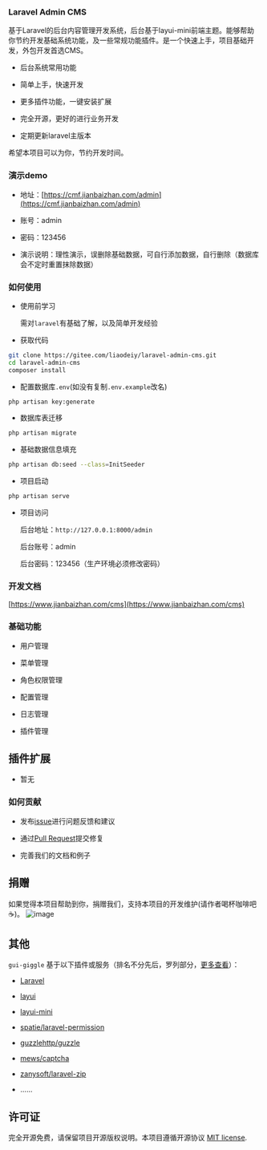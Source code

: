 
### Laravel Admin CMS

基于Laravel的后台内容管理开发系统，后台基于layui-mini前端主题。能够帮助你节约开发基础系统功能，及一些常规功能插件。是一个快速上手，项目基础开发，外包开发首选CMS。

- 后台系统常用功能

- 简单上手，快速开发

- 更多插件功能，一键安装扩展

- 完全开源，更好的进行业务开发

- 定期更新laravel主版本

希望本项目可以为你，节约开发时间。 

### 演示demo

- 地址：[https://cmf.jianbaizhan.com/admin](https://cmf.jianbaizhan.com/admin)

- 账号：admin

- 密码：123456

- 演示说明：理性演示，误删除基础数据，可自行添加数据，自行删除（数据库会不定时重置抹除数据）


### 如何使用
- 使用前学习

  需对`laravel`有基础了解，以及简单开发经验

- 获取代码
```bash
git clone https://gitee.com/liaodeiy/laravel-admin-cms.git
cd laravel-admin-cms
composer install
```
- 配置数据库`.env`(如没有复制`.env.example`改名)
```bash
php artisan key:generate
```
- 数据库表迁移
```bash
php artisan migrate
```
- 基础数据信息填充
```bash
php artisan db:seed --class=InitSeeder
```
- 项目启动
```bash
php artisan serve
```
- 项目访问

  后台地址：`http://127.0.0.1:8000/admin`
  
  后台账号：admin
  
  后台密码：123456（生产环境必须修改密码）


### 开发文档
[https://www.jianbaizhan.com/cms](https://www.jianbaizhan.com/cms)



### 基础功能

- 用户管理

- 菜单管理

- 角色权限管理

- 配置管理

- 日志管理

- 插件管理

## 插件扩展

- 暂无

### 如何贡献
 
 - 发布[issue](https://gitee.com/liaodeiy/laravel-admin-cms/issues)进行问题反馈和建议
 
 - 通过[Pull Request](https://gitee.com/liaodeiy/laravel-admin-cms/pulls)提交修复
 
 - 完善我们的文档和例子


## 捐赠

如果觉得本项目帮助到你，捐赠我们，支持本项目的开发维护(请作者喝杯咖啡吧:coffee:)。
![image](https://www.jianbaizhan.com/home/images/donate.png)

## 其他

`gui-giggle` 基于以下插件或服务（排名不分先后，罗列部分，[更多查看](https://www.jianbaizhan.com/cms)）：

- [Laravel](https://laravel.com/)

- [layui](https://gitee.com/sentsin/layui)

- [layui-mini](https://gitee.com/zhongshaofa/layuimini)

- [spatie/laravel-permission](https://github.com/spatie/laravel-permission)

- [guzzlehttp/guzzle](https://github.com/guzzlehttp/guzzle)

- [mews/captcha](https://github.com/mews/captcha)

- [zanysoft/laravel-zip](https://github.com/zanysoft/laravel-zip)

- ......

## 许可证

完全开源免费，请保留项目开源版权说明。本项目遵循开源协议 [MIT license](https://opensource.org/licenses/MIT).

